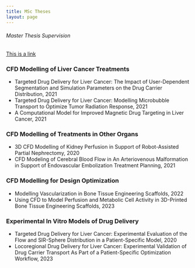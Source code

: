 ```yaml
---
title: MSc Theses
layout: page
---
```

###### Master Thesis Supervision 

[This is a link](#)

### CFD Modelling of Liver Cancer Treatments
* <div align="left">Targeted Drug Delivery for Liver Cancer: The Impact of User-Dependent Segmentation and Simulation Parameters on the Drug Carrier Distribution, 2021
* Targeted Drug Delivery for Liver Cancer: Modelling Microbubble Transport to Optimize Tumor Radiation Response, 2021
* A Computational Model for Improved Magnetic Drug Targeting in Liver Cancer, 2021

### CFD Modelling of Treatments in Other Organs 
* 3D CFD Modelling of Kidney Perfusion in Support of Robot-Assisted Partial Nephrectomy, 2020
* CFD Modeling of Cerebral Blood Flow in An Arteriovenous Malformation in Support of Endovascular Embolization Treatment Planning, 2021

### CFD Modelling for Design Optimization 
* Modelling Vascularization in Bone Tissue Engineering Scaffolds, 2022 
* Using CFD to Model Perfusion and Metabolic Cell Activity in 3D-Printed Bone Tissue Engineering Scaffolds, 2023

### Experimental In Vitro Models of Drug Delivery 
* Targeted Drug Delivery for Liver Cancer: Experimental Evaluation of the Flow and SIR-Sphere Distribution in a Patient-Specific Model, 2020
* Locoregional Drug Delivery for Liver Cancer: Experimental Validation of Drug Carrier Transport As Part of a Patient-Specific Optimization Workflow, 2023